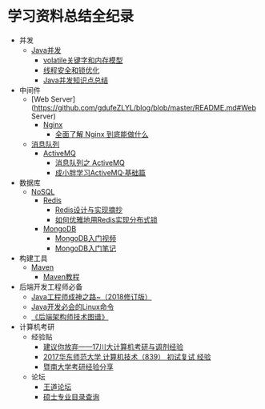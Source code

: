 # 学习资料总结全纪录
* 并发
	* [Java并发](https://github.com/gdufeZLYL/blog/blob/master/README.md#Java并发)
		* [volatile关键字和内存模型](https://github.com/gdufeZLYL/blog/blob/master/Java/JUC/volatile%E5%85%B3%E9%94%AE%E5%AD%97%E5%92%8C%E5%86%85%E5%AD%98%E6%A8%A1%E5%9E%8B.md)
		* [线程安全和锁优化](https://github.com/gdufeZLYL/blog/blob/master/Java/JUC/%E7%BA%BF%E7%A8%8B%E5%AE%89%E5%85%A8%E5%92%8C%E9%94%81%E4%BC%98%E5%8C%96.md)
		* [Java并发知识点总结](https://github.com/CL0610/Java-concurrency)
* 中间件
	* [Web Server](https://github.com/gdufeZLYL/blog/blob/master/README.md#Web Server)
		* [Nginx](https://github.com/gdufeZLYL/blog/blob/master/README.md#Nginx)
			* [全面了解 Nginx 到底能做什么](https://mp.weixin.qq.com/s?__biz=MzI4OTA3NDQ0Nw==&mid=2455544828&idx=1&sn=ca8ab8013dc4f004e3555e580c2f5fc5&chksm=fb9cbf9ccceb368a44eb7abe4fc1e427584324e2e544181122c0c8dafcf61dd364be1f1dd104&mpshare=1&scene=1&srcid=06136TzIucua3lPaW2YNtj3g#rd)
	* [消息队列](https://github.com/gdufeZLYL/blog/blob/master/README.md#消息队列)
		* [ActiveMQ](https://github.com/gdufeZLYL/blog/blob/master/README.md#ActiveMQ)
			* [消息队列之 ActiveMQ](https://juejin.im/post/5ad46f34518825651d08265c)
			* [成小胖学习ActiveMQ·基础篇](https://www.cnblogs.com/cyfonly/p/6380860.html)
* 数据库
	* [NoSQL](https://github.com/gdufeZLYL/blog/blob/master/README.md#NoSQL)
		* [Redis](https://github.com/gdufeZLYL/blog/blob/master/README.md#Redis)
			* [Redis设计与实现摘抄](https://github.com/gdufeZLYL/blog/tree/master/Redis/Redis%E8%AE%BE%E8%AE%A1%E4%B8%8E%E5%AE%9E%E7%8E%B0)
			* [如何优雅地用Redis实现分布式锁](https://mp.weixin.qq.com/s?__biz=MzAxNjM2MTk0Ng==&mid=2247484015&idx=1&sn=210322c6fdf2976f8f809d25b42031ec&chksm=9bf4b2daac833bcc0a2f66f61f17eef20ac47cb8d0005dd9dfa011a7558434e95621a1de1f36&mpshare=1&scene=1&srcid=0428ghtvhCXIjgcLhpjwzK5S#rd)
		* [MongoDB](https://github.com/gdufeZLYL/blog/blob/master/README.md#MongoDB)
			* [MongoDB入门视频](https://www.imooc.com/learn/295)
			* [MongoDB入门笔记](https://github.com/gdufeZLYL/blog/tree/master/MongoDB/%E5%85%A5%E9%97%A8)
* 构建工具
	* [Maven](https://github.com/gdufeZLYL/blog/blob/master/README.md#Maven)
		* [Maven教程](https://www.yiibai.com/maven/)
* 后端开发工程师必备
	* [Java工程师成神之路~（2018修订版）](http://www.hollischuang.com/archives/489)
	* [Java开发必会的Linux命令](http://www.hollischuang.com/archives/800)
	* [《后端架构师技术图谱》](https://github.com/xingshaocheng/architect-awesome/blob/master/README.md#%E5%9C%A8%E7%BA%BF%E7%94%B5%E5%AD%90%E4%B9%A6)
* 计算机考研
	* 经验贴
		* [建议你放弃——17川大计算机考研与调剂经验](https://zhuanlan.zhihu.com/p/34290471)
		* [2017华东师范大学 计算机技术（839） 初试复试 经验](http://www.cskaoyan.com/thread-642773-1-1.html)
		* [暨南大学考研经验分享](http://www.cskaoyan.com/thread-650783-1-1.html)
	* 论坛
		* [王道论坛](http://www.cskaoyan.com/forum.php)
		* [硕士专业目录查询](http://yz.chsi.com.cn/zsml/zyfx_search.jsp)
